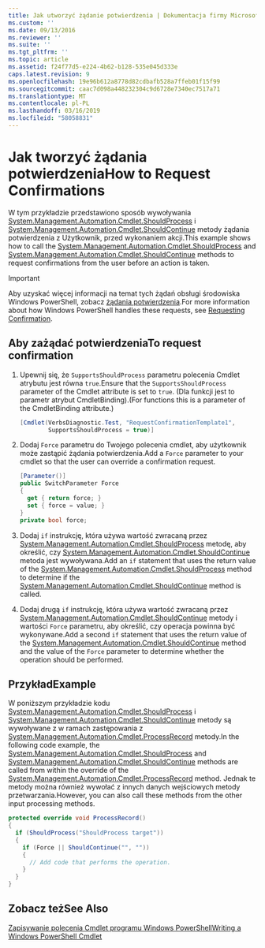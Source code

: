 ```yaml
---
title: Jak utworzyć żądanie potwierdzenia | Dokumentacja firmy Microsoft
ms.custom: ''
ms.date: 09/13/2016
ms.reviewer: ''
ms.suite: ''
ms.tgt_pltfrm: ''
ms.topic: article
ms.assetid: f24f77d5-e224-4b62-b128-535e045d333e
caps.latest.revision: 9
ms.openlocfilehash: 19e96b612a8778d82cdbafb528a7ffeb01f15f99
ms.sourcegitcommit: caac7d098a448232304c9d6728e7340ec7517a71
ms.translationtype: MT
ms.contentlocale: pl-PL
ms.lasthandoff: 03/16/2019
ms.locfileid: "58058831"
---
```

# <a name="how-to-request-confirmations"></a><span data-ttu-id="2a9f8-102">Jak tworzyć żądania potwierdzenia</span><span class="sxs-lookup"><span data-stu-id="2a9f8-102">How to Request Confirmations</span></span>

<span data-ttu-id="2a9f8-103">W tym przykładzie przedstawiono sposób wywoływania [System.Management.Automation.Cmdlet.ShouldProcess](/dotnet/api/System.Management.Automation.Cmdlet.ShouldProcess) i [System.Management.Automation.Cmdlet.ShouldContinue](/dotnet/api/System.Management.Automation.Cmdlet.ShouldContinue) metody żądania potwierdzenia z Użytkownik, przed wykonaniem akcji.</span><span class="sxs-lookup"><span data-stu-id="2a9f8-103">This example shows how to call the [System.Management.Automation.Cmdlet.ShouldProcess](/dotnet/api/System.Management.Automation.Cmdlet.ShouldProcess) and [System.Management.Automation.Cmdlet.ShouldContinue](/dotnet/api/System.Management.Automation.Cmdlet.ShouldContinue) methods to request confirmations from the user before an action is taken.</span></span>

> [!IMPORTANT]
> <span data-ttu-id="2a9f8-104">Aby uzyskać więcej informacji na temat tych żądań obsługi środowiska Windows PowerShell, zobacz [żądania potwierdzenia](./requesting-confirmation-from-cmdlets.md).</span><span class="sxs-lookup"><span data-stu-id="2a9f8-104">For more information about how Windows PowerShell handles these requests, see [Requesting Confirmation](./requesting-confirmation-from-cmdlets.md).</span></span>

## <a name="to-request-confirmation"></a><span data-ttu-id="2a9f8-105">Aby zażądać potwierdzenia</span><span class="sxs-lookup"><span data-stu-id="2a9f8-105">To request confirmation</span></span>

1. <span data-ttu-id="2a9f8-106">Upewnij się, że `SupportsShouldProcess` parametru polecenia Cmdlet atrybutu jest równa `true`.</span><span class="sxs-lookup"><span data-stu-id="2a9f8-106">Ensure that the `SupportsShouldProcess` parameter of the Cmdlet attribute is set to `true`.</span></span> <span data-ttu-id="2a9f8-107">(Dla funkcji jest to parametr atrybut CmdletBinding).</span><span class="sxs-lookup"><span data-stu-id="2a9f8-107">(For functions this is a parameter of the CmdletBinding attribute.)</span></span>

    ```csharp
    [Cmdlet(VerbsDiagnostic.Test, "RequestConfirmationTemplate1",
            SupportsShouldProcess = true)]
    ```

2. <span data-ttu-id="2a9f8-108">Dodaj `Force` parametru do Twojego polecenia cmdlet, aby użytkownik może zastąpić żądania potwierdzenia.</span><span class="sxs-lookup"><span data-stu-id="2a9f8-108">Add a `Force` parameter to your cmdlet so that the user can override a confirmation request.</span></span>

    ```csharp
    [Parameter()]
    public SwitchParameter Force
    {
      get { return force; }
      set { force = value; }
    }
    private bool force;
    ```

3. <span data-ttu-id="2a9f8-109">Dodaj `if` instrukcję, która używa wartość zwracaną przez [System.Management.Automation.Cmdlet.ShouldProcess](/dotnet/api/System.Management.Automation.Cmdlet.ShouldProcess) metodę, aby określić, czy [System.Management.Automation.Cmdlet.ShouldContinue](/dotnet/api/System.Management.Automation.Cmdlet.ShouldContinue) metoda jest wywoływana.</span><span class="sxs-lookup"><span data-stu-id="2a9f8-109">Add an `if` statement that uses the return value of the [System.Management.Automation.Cmdlet.ShouldProcess](/dotnet/api/System.Management.Automation.Cmdlet.ShouldProcess) method to determine if the [System.Management.Automation.Cmdlet.ShouldContinue](/dotnet/api/System.Management.Automation.Cmdlet.ShouldContinue) method is called.</span></span>

4. <span data-ttu-id="2a9f8-110">Dodaj drugą `if` instrukcję, która używa wartość zwracaną przez [System.Management.Automation.Cmdlet.ShouldContinue](/dotnet/api/System.Management.Automation.Cmdlet.ShouldContinue) metody i wartości `Force` parametru, aby określić, czy operacja powinna być wykonywane.</span><span class="sxs-lookup"><span data-stu-id="2a9f8-110">Add a second `if` statement that uses the return value of the [System.Management.Automation.Cmdlet.ShouldContinue](/dotnet/api/System.Management.Automation.Cmdlet.ShouldContinue) method and the value of the `Force` parameter to determine whether the operation should be performed.</span></span>

## <a name="example"></a><span data-ttu-id="2a9f8-111">Przykład</span><span class="sxs-lookup"><span data-stu-id="2a9f8-111">Example</span></span>

<span data-ttu-id="2a9f8-112">W poniższym przykładzie kodu [System.Management.Automation.Cmdlet.ShouldProcess](/dotnet/api/System.Management.Automation.Cmdlet.ShouldProcess) i [System.Management.Automation.Cmdlet.ShouldContinue](/dotnet/api/System.Management.Automation.Cmdlet.ShouldContinue) metody są wywoływane z w ramach zastępowania z [System.Management.Automation.Cmdlet.ProcessRecord](/dotnet/api/System.Management.Automation.Cmdlet.ProcessRecord) metody.</span><span class="sxs-lookup"><span data-stu-id="2a9f8-112">In the following code example, the [System.Management.Automation.Cmdlet.ShouldProcess](/dotnet/api/System.Management.Automation.Cmdlet.ShouldProcess) and [System.Management.Automation.Cmdlet.ShouldContinue](/dotnet/api/System.Management.Automation.Cmdlet.ShouldContinue) methods are called from within the override of the [System.Management.Automation.Cmdlet.ProcessRecord](/dotnet/api/System.Management.Automation.Cmdlet.ProcessRecord) method.</span></span> <span data-ttu-id="2a9f8-113">Jednak te metody można również wywołać z innych danych wejściowych metody przetwarzania.</span><span class="sxs-lookup"><span data-stu-id="2a9f8-113">However, you can also call these methods from the other input processing methods.</span></span>

```csharp
protected override void ProcessRecord()
{
  if (ShouldProcess("ShouldProcess target"))
  {
    if (Force || ShouldContinue("", ""))
    {
      // Add code that performs the operation.
    }
  }
}
```

## <a name="see-also"></a><span data-ttu-id="2a9f8-114">Zobacz też</span><span class="sxs-lookup"><span data-stu-id="2a9f8-114">See Also</span></span>

[<span data-ttu-id="2a9f8-115">Zapisywanie polecenia Cmdlet programu Windows PowerShell</span><span class="sxs-lookup"><span data-stu-id="2a9f8-115">Writing a Windows PowerShell Cmdlet</span></span>](./writing-a-windows-powershell-cmdlet.md)
